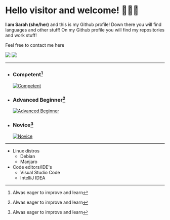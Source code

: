 # Hello visitor and welcome! :vulcan_salute::rainbow_flag:
**I am Sarah (she/her)** and this is my Github profile! Down there you will find languages and other stuff! On my Github profile you will find my repositories and work stuff!

Feel free to contact me here

[<img src="https://img.shields.io/badge/Gmail-D14836?style=for-the-badge&logo=gmail&logoColor=white">]()
[<img src="https://img.shields.io/badge/LinkedIn-0077B5?style=for-the-badge&logo=linkedin&logoColor=white">]()

---

* ### Competent[^1]

   [![Competent](https://skillicons.dev/icons?i=ts,js,html,css,mongodb,java,react,vite,tailwind,express,nodejs,postgres)](https://skillicons.dev)

* ### Advanced Beginner[^1]

   [![Advanced Beginner](https://skillicons.dev/icons?i=postman,git,materialui,maven)](https://skillicons.dev)

* ### Novice[^1]

   [![Novice](https://skillicons.dev/icons?i=c,cpp,rust,electron,godot)](https://skillicons.dev)

---

* Linux distros
   * Debian
   * Manjaro
* Code editors/IDE's
   * Visual Studio Code
   * IntelliJ IDEA

[^1]: Alwas eager to improve and learn
